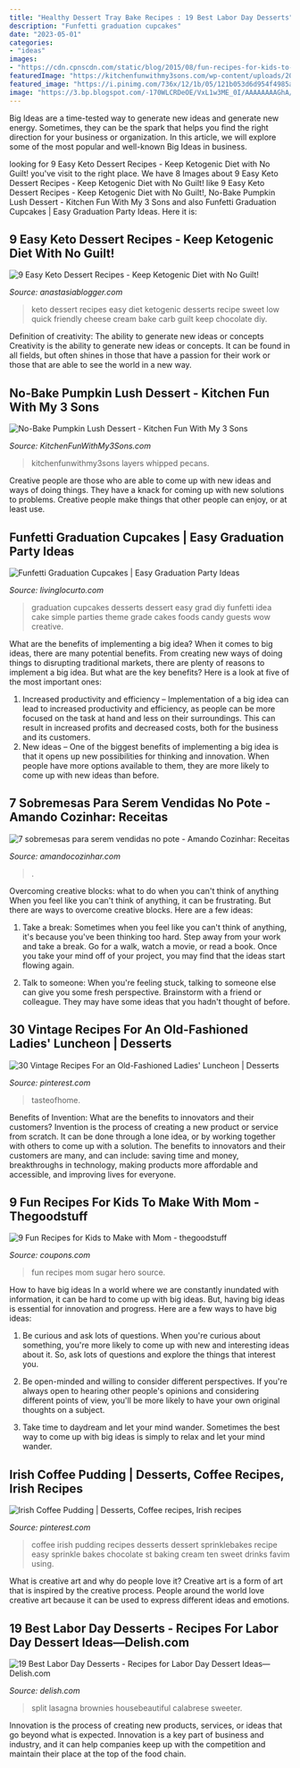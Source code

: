 ```yaml
---
title: "Healthy Dessert Tray Bake Recipes : 19 Best Labor Day Desserts"
description: "Funfetti graduation cupcakes"
date: "2023-05-01"
categories:
- "ideas"
images:
- "https://cdn.cpnscdn.com/static/blog/2015/08/fun-recipes-for-kids-to-make_03.jpeg"
featuredImage: "https://kitchenfunwithmy3sons.com/wp-content/uploads/2017/08/pumpkin-lush-7.jpg"
featured_image: "https://i.pinimg.com/736x/12/1b/05/121b053d6d954f4985a2bc0f885deeba.jpg"
image: "https://3.bp.blogspot.com/-170WLCRDeOE/VxL1w3ME_0I/AAAAAAAAGhA/X65WPLK8VfEOVemFdK2OdiALDcLiy6IewCLcB/s640/jare%2Bpie.jpg"
---
```



Big Ideas are a time-tested way to generate new ideas and generate new energy. Sometimes, they can be the spark that helps you find the right direction for your business or organization. In this article, we will explore some of the most popular and well-known Big Ideas in business.

	

		
looking for 9 Easy Keto Dessert Recipes - Keep Ketogenic Diet with No Guilt! you've visit to the right place. We have 8 Images about 9 Easy Keto Dessert Recipes - Keep Ketogenic Diet with No Guilt! like 9 Easy Keto Dessert Recipes - Keep Ketogenic Diet with No Guilt!, No-Bake Pumpkin Lush Dessert - Kitchen Fun With My 3 Sons and also Funfetti Graduation Cupcakes | Easy Graduation Party Ideas. Here it is:
		
    
## 9 Easy Keto Dessert Recipes - Keep Ketogenic Diet With No Guilt!

<img loading=lazy src="https://anastasiablogger.com/wp-content/uploads/2018/01/keto-dessert-2.jpg" onerror="this.onerror=null;this.src='https://tse1.mm.bing.net/th?id=OIP.ja0o9R0AAeWVAH3jH95mGgHaLH&amp;pid=15.1';" alt="9 Easy Keto Dessert Recipes - Keep Ketogenic Diet with No Guilt!">

_Source: anastasiablogger.com_

>keto dessert recipes easy diet ketogenic desserts recipe sweet low quick friendly cheese cream bake carb guilt keep chocolate diy. 

	

Definition of creativity: The ability to generate new ideas or concepts
Creativity is the ability to generate new ideas or concepts. It can be found in all fields, but often shines in those that have a passion for their work or those that are able to see the world in a new way.

    
## No-Bake Pumpkin Lush Dessert - Kitchen Fun With My 3 Sons

<img loading=lazy src="https://kitchenfunwithmy3sons.com/wp-content/uploads/2017/08/pumpkin-lush-7.jpg" onerror="this.onerror=null;this.src='https://tse3.mm.bing.net/th?id=OIP.rJdjqPo9fAeGPDPhom02OAHaLH&amp;pid=15.1';" alt="No-Bake Pumpkin Lush Dessert - Kitchen Fun With My 3 Sons">

_Source: KitchenFunWithMy3Sons.com_

>kitchenfunwithmy3sons layers whipped pecans. 

	

Creative people are those who are able to come up with new ideas and ways of doing things. They have a knack for coming up with new solutions to problems. Creative people make things that other people can enjoy, or at least use.

    
## Funfetti Graduation Cupcakes | Easy Graduation Party Ideas

<img loading=lazy src="https://www.livinglocurto.com/wp-content/uploads/2018/04/Graduation-Party-Ideas-Easy-Cupcakes-.jpg" onerror="this.onerror=null;this.src='https://tse4.mm.bing.net/th?id=OIP.kMgpY8oNjeaelA19RZmv4gHaLH&amp;pid=15.1';" alt="Funfetti Graduation Cupcakes | Easy Graduation Party Ideas">

_Source: livinglocurto.com_

>graduation cupcakes desserts dessert easy grad diy funfetti idea cake simple parties theme grade cakes foods candy guests wow creative. 

	

What are the benefits of implementing a big idea?
When it comes to big ideas, there are many potential benefits. From creating new ways of doing things to disrupting traditional markets, there are plenty of reasons to implement a big idea. But what are the key benefits? Here is a look at five of the most important ones:
1. Increased productivity and efficiency – Implementation of a big idea can lead to increased productivity and efficiency, as people can be more focused on the task at hand and less on their surroundings. This can result in increased profits and decreased costs, both for the business and its customers.
2. New ideas – One of the biggest benefits of implementing a big idea is that it opens up new possibilities for thinking and innovation. When people have more options available to them, they are more likely to come up with new ideas than before.

    
## 7 Sobremesas Para Serem Vendidas No Pote - Amando Cozinhar: Receitas

<img loading=lazy src="https://3.bp.blogspot.com/-170WLCRDeOE/VxL1w3ME_0I/AAAAAAAAGhA/X65WPLK8VfEOVemFdK2OdiALDcLiy6IewCLcB/s640/jare%2Bpie.jpg" onerror="this.onerror=null;this.src='https://tse1.mm.bing.net/th?id=OIP.nJeakYBZB4tTXeDFL3f5ggAAAA&amp;pid=15.1';" alt="7 sobremesas para serem vendidas no pote - Amando Cozinhar: Receitas">

_Source: amandocozinhar.com_

>. 

	

Overcoming creative blocks: what to do when you can't think of anything
When you feel like you can't think of anything, it can be frustrating. But there are ways to overcome creative blocks. Here are a few ideas: 
1. Take a break: Sometimes when you feel like you can't think of anything, it's because you've been thinking too hard. Step away from your work and take a break. Go for a walk, watch a movie, or read a book. Once you take your mind off of your project, you may find that the ideas start flowing again.

2. Talk to someone: When you're feeling stuck, talking to someone else can give you some fresh perspective. Brainstorm with a friend or colleague. They may have some ideas that you hadn't thought of before.


    
## 30 Vintage Recipes For An Old-Fashioned Ladies&#039; Luncheon | Desserts

<img loading=lazy src="https://i.pinimg.com/736x/12/1b/05/121b053d6d954f4985a2bc0f885deeba.jpg" onerror="this.onerror=null;this.src='https://tse1.mm.bing.net/th?id=OIP.dK59C7_6bRcqwyiQ9mH1gwHaLH&amp;pid=15.1';" alt="30 Vintage Recipes For an Old-Fashioned Ladies&#039; Luncheon | Desserts">

_Source: pinterest.com_

>tasteofhome. 

	

Benefits of Invention: What are the benefits to innovators and their customers?
Invention is the process of creating a new product or service from scratch. It can be done through a lone idea, or by working together with others to come up with a solution. The benefits to innovators and their customers are many, and can include: saving time and money, breakthroughs in technology, making products more affordable and accessible, and improving lives for everyone.

    
## 9 Fun Recipes For Kids To Make With Mom - Thegoodstuff

<img loading=lazy src="https://cdn.cpnscdn.com/static/blog/2015/08/fun-recipes-for-kids-to-make_03.jpeg" onerror="this.onerror=null;this.src='https://tse2.mm.bing.net/th?id=OIP.pvuJbd74Xkqmu67UHfwX-QHaLd&amp;pid=15.1';" alt="9 Fun Recipes for Kids to Make with Mom - thegoodstuff">

_Source: coupons.com_

>fun recipes mom sugar hero source. 

	

How to have big ideas
In a world where we are constantly inundated with information, it can be hard to come up with big ideas. But, having big ideas is essential for innovation and progress. Here are a few ways to have big ideas:
1) Be curious and ask lots of questions. When you're curious about something, you're more likely to come up with new and interesting ideas about it. So, ask lots of questions and explore the things that interest you.

2) Be open-minded and willing to consider different perspectives. If you're always open to hearing other people's opinions and considering different points of view, you'll be more likely to have your own original thoughts on a subject.

3) Take time to daydream and let your mind wander. Sometimes the best way to come up with big ideas is simply to relax and let your mind wander.

    
## Irish Coffee Pudding | Desserts, Coffee Recipes, Irish Recipes

<img loading=lazy src="https://i.pinimg.com/originals/77/21/ee/7721eed6baee3fe3edf6d51ac7898df1.jpg" onerror="this.onerror=null;this.src='https://tse2.mm.bing.net/th?id=OIP.fosuKTk-4jsXSNw0olKn_gHaLH&amp;pid=15.1';" alt="Irish Coffee Pudding | Desserts, Coffee recipes, Irish recipes">

_Source: pinterest.com_

>coffee irish pudding recipes desserts dessert sprinklebakes recipe easy sprinkle bakes chocolate st baking cream ten sweet drinks favim using. 

	

What is creative art and why do people love it?
Creative art is a form of art that is inspired by the creative process. People around the world love creative art because it can be used to express different ideas and emotions.

    
## 19 Best Labor Day Desserts - Recipes For Labor Day Dessert Ideas—Delish.com

<img loading=lazy src="https://hips.hearstapps.com/del.h-cdn.co/assets/16/24/1465845413-bananasplitlasagna-vertical.jpg?crop=1xw:0.99975xh;center,top&amp;resize=768:*" onerror="this.onerror=null;this.src='https://tse4.mm.bing.net/th?id=OIP.iPUk-46SBJr1xSjwuYzgpwHaLH&amp;pid=15.1';" alt="19 Best Labor Day Desserts - Recipes for Labor Day Dessert Ideas—Delish.com">

_Source: delish.com_

>split lasagna brownies housebeautiful calabrese sweeter. 

	

Innovation is the process of creating new products, services, or ideas that go beyond what is expected. Innovation is a key part of business and industry, and it can help companies keep up with the competition and maintain their place at the top of the food chain.

